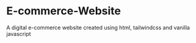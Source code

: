 # E-commerce-Website
A digital e-commerce website created using html, tailwindcss and vanilla javascript
